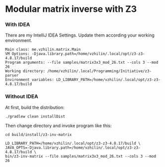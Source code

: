 # Modular matrix inverse with Z3

### With IDEA
There are my IntelliJ IDEA Settings. Update them according your working environment.
```
Main class: me.vzhilin.matrix.Main
VM Options: -Djava.library.path=/home/vzhilin/.local/opt/z3-z3-4.8.17/build
Program arguments: --file samples/matrix3x3_mod_26.txt --cols 3 --mod 26
Working directory: /home/vzhilin/.local/Programming/Initiative/z3-parser
Environment variables: LD_LIBRARY_PATH=/home/vzhilin/.local/opt/z3-z3-4.8.17/build
```

### Without IDEA
At first, build the distribution:
```
./gradlew clean installDist
```

Then change directory and invoke program like this:
```
cd build/install/z3-inv-matrix

LD_LIBRARY_PATH=/home/vzhilin/.local/opt/z3-z3-4.8.17/build \
JAVA_OPTS=-Djava.library.path=/home/vzhilin/.local/opt/z3-z3-4.8.17/build \
bin/z3-inv-matrix --file samples/matrix3x3_mod_26.txt --cols 3 --mod 26
```
